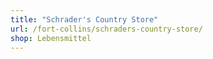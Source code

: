 ```yaml
---
title: "Schrader's Country Store"
url: /fort-collins/schraders-country-store/
shop: Lebensmittel
---
```

